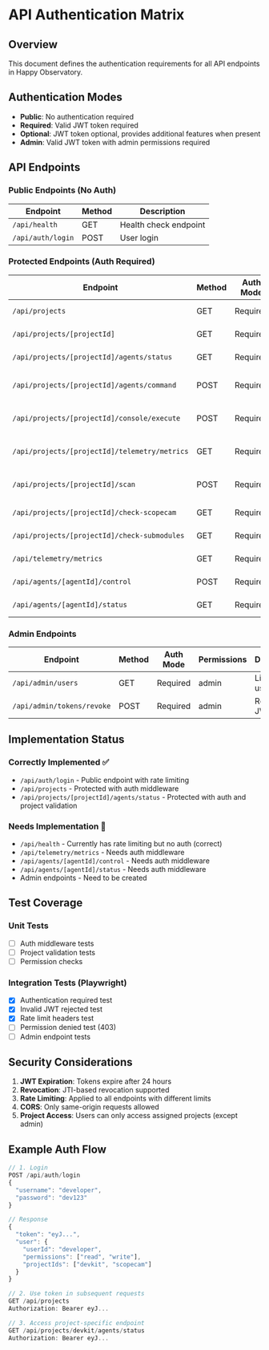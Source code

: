 # API Authentication Matrix

## Overview
This document defines the authentication requirements for all API endpoints in Happy Observatory.

## Authentication Modes
- **Public**: No authentication required
- **Required**: Valid JWT token required
- **Optional**: JWT token optional, provides additional features when present
- **Admin**: Valid JWT token with admin permissions required

## API Endpoints

### Public Endpoints (No Auth)
| Endpoint | Method | Description |
|----------|---------|-------------|
| `/api/health` | GET | Health check endpoint |
| `/api/auth/login` | POST | User login |

### Protected Endpoints (Auth Required)
| Endpoint | Method | Auth Mode | Permissions | Description |
|----------|---------|-----------|-------------|-------------|
| `/api/projects` | GET | Required | read | List all projects |
| `/api/projects/[projectId]` | GET | Required | read, project access | Get project details |
| `/api/projects/[projectId]/agents/status` | GET | Required | read, project access | Get agent status |
| `/api/projects/[projectId]/agents/command` | POST | Required | write, project access | Send agent command |
| `/api/projects/[projectId]/console/execute` | POST | Required | write, project access | Execute console command |
| `/api/projects/[projectId]/telemetry/metrics` | GET | Required | read, project access | Get telemetry metrics |
| `/api/projects/[projectId]/scan` | POST | Required | write, project access | Scan project |
| `/api/projects/[projectId]/check-scopecam` | GET | Required | read, project access | Check ScopeCam |
| `/api/projects/[projectId]/check-submodules` | GET | Required | read, project access | Check submodules |
| `/api/telemetry/metrics` | GET | Required | read | Get global telemetry |
| `/api/agents/[agentId]/control` | POST | Required | write | Control agent |
| `/api/agents/[agentId]/status` | GET | Required | read | Get agent status |

### Admin Endpoints
| Endpoint | Method | Auth Mode | Permissions | Description |
|----------|---------|-----------|-------------|-------------|
| `/api/admin/users` | GET | Required | admin | List all users |
| `/api/admin/tokens/revoke` | POST | Required | admin | Revoke JWT tokens |

## Implementation Status

### Correctly Implemented ✅
- `/api/auth/login` - Public endpoint with rate limiting
- `/api/projects` - Protected with auth middleware
- `/api/projects/[projectId]/agents/status` - Protected with auth and project validation

### Needs Implementation 🔧
- `/api/health` - Currently has rate limiting but no auth (correct)
- `/api/telemetry/metrics` - Needs auth middleware
- `/api/agents/[agentId]/control` - Needs auth middleware
- `/api/agents/[agentId]/status` - Needs auth middleware
- Admin endpoints - Need to be created

## Test Coverage

### Unit Tests
- [ ] Auth middleware tests
- [ ] Project validation tests
- [ ] Permission checks

### Integration Tests (Playwright)
- [x] Authentication required test
- [x] Invalid JWT rejected test
- [x] Rate limit headers test
- [ ] Permission denied test (403)
- [ ] Admin endpoint tests

## Security Considerations

1. **JWT Expiration**: Tokens expire after 24 hours
2. **Revocation**: JTI-based revocation supported
3. **Rate Limiting**: Applied to all endpoints with different limits
4. **CORS**: Only same-origin requests allowed
5. **Project Access**: Users can only access assigned projects (except admin)

## Example Auth Flow

```typescript
// 1. Login
POST /api/auth/login
{
  "username": "developer",
  "password": "dev123"
}

// Response
{
  "token": "eyJ...",
  "user": {
    "userId": "developer",
    "permissions": ["read", "write"],
    "projectIds": ["devkit", "scopecam"]
  }
}

// 2. Use token in subsequent requests
GET /api/projects
Authorization: Bearer eyJ...

// 3. Access project-specific endpoint
GET /api/projects/devkit/agents/status
Authorization: Bearer eyJ...
```